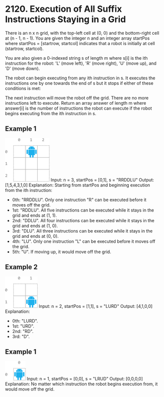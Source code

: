 # 2120. Execution of All Suffix Instructions Staying in a Grid

There is an n x n grid, with the top-left cell at (0, 0) and the bottom-right cell at (n - 1, n - 1). You are given the integer n and an integer array startPos where startPos = [startrow, startcol] indicates that a robot is initially at cell (startrow, startcol).

You are also given a 0-indexed string s of length m where s[i] is the ith instruction for the robot: 'L' (move left), 'R' (move right), 'U' (move up), and 'D' (move down).

The robot can begin executing from any ith instruction in s. It executes the instructions one by one towards the end of s but it stops if either of these conditions is met:

The next instruction will move the robot off the grid.
There are no more instructions left to execute.
Return an array answer of length m where answer[i] is the number of instructions the robot can execute if the robot begins executing from the ith instruction in s.

## Example 1
![Grid 1](../../../images/grid%201.png)
Input: n = 3, startPos = [0,1], s = "RRDDLU"
Output: [1,5,4,3,1,0]
Explanation: Starting from startPos and beginning execution from the ith instruction:
- 0th: "RRDDLU". Only one instruction "R" can be executed before it moves off the grid.
- 1st:  "RDDLU". All five instructions can be executed while it stays in the grid and ends at (1, 1).
- 2nd:   "DDLU". All four instructions can be executed while it stays in the grid and ends at (1, 0).
- 3rd:    "DLU". All three instructions can be executed while it stays in the grid and ends at (0, 0).
- 4th:     "LU". Only one instruction "L" can be executed before it moves off the grid.
- 5th:      "U". If moving up, it would move off the grid.

## Example 2
![Grid 2](../../../images/grid%202.png)
Input: n = 2, startPos = [1,1], s = "LURD"
Output: [4,1,0,0]
Explanation:
- 0th: "LURD".
- 1st:  "URD".
- 2nd:   "RD".
- 3rd:    "D".

## Example 1
![Grid 3](../../../images/grid%203.png)
Input: n = 1, startPos = [0,0], s = "LRUD"
Output: [0,0,0,0]
Explanation: No matter which instruction the robot begins execution from, it would move off the grid.